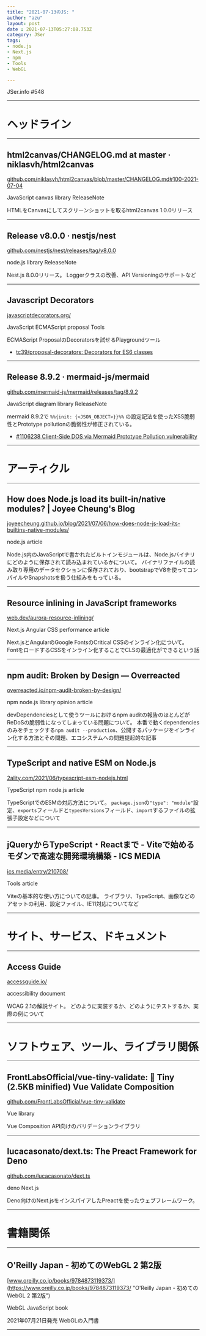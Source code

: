 ```yaml
---
title: "2021-07-13のJS: "
author: "azu"
layout: post
date : 2021-07-13T05:27:08.753Z
category: JSer
tags:
- node.js
- Next.js
- npm
- Tools
- WebGL

---
```


JSer.info #548

----

<h1 class="site-genre">ヘッドライン</h1>

----

## html2canvas/CHANGELOG.md at master · niklasvh/html2canvas
[github.com/niklasvh/html2canvas/blob/master/CHANGELOG.md#100-2021-07-04](https://github.com/niklasvh/html2canvas/blob/master/CHANGELOG.md#100-2021-07-04 "html2canvas/CHANGELOG.md at master · niklasvh/html2canvas")
<p class="jser-tags jser-tag-icon"><span class="jser-tag">JavaScript</span> <span class="jser-tag">canvas</span> <span class="jser-tag">library</span> <span class="jser-tag">ReleaseNote</span></p>

HTMLをCanvasにしてスクリーンショットを取るhtml2canvas 1.0.0リリース


----

## Release v8.0.0 · nestjs/nest
[github.com/nestjs/nest/releases/tag/v8.0.0](https://github.com/nestjs/nest/releases/tag/v8.0.0 "Release v8.0.0 · nestjs/nest")
<p class="jser-tags jser-tag-icon"><span class="jser-tag">node.js</span> <span class="jser-tag">library</span> <span class="jser-tag">ReleaseNote</span></p>

Nest.js 8.0.0リリース。
Loggerクラスの改善、API Versioningのサポートなど


----

## Javascript Decorators
[javascriptdecorators.org/](https://javascriptdecorators.org/ "Javascript Decorators")
<p class="jser-tags jser-tag-icon"><span class="jser-tag">JavaScript</span> <span class="jser-tag">ECMAScript</span> <span class="jser-tag">proposal</span> <span class="jser-tag">Tools</span></p>

ECMAScript ProposalのDecoratorsを試せるPlaygroundツール

- [tc39/proposal-decorators: Decorators for ES6 classes](https://github.com/tc39/proposal-decorators "tc39/proposal-decorators: Decorators for ES6 classes")

----

## Release 8.9.2 · mermaid-js/mermaid
[github.com/mermaid-js/mermaid/releases/tag/8.9.2](https://github.com/mermaid-js/mermaid/releases/tag/8.9.2 "Release 8.9.2 · mermaid-js/mermaid")
<p class="jser-tags jser-tag-icon"><span class="jser-tag">JavaScript</span> <span class="jser-tag">diagram</span> <span class="jser-tag">library</span> <span class="jser-tag">ReleaseNote</span></p>

mermaid 8.9.2で `%%{init: {<JSON_OBJECT>}}%%` の設定記法を使ったXSS脆弱性とPrototype pollutionの脆弱性が修正されている。

- [#1106238 Client-Side DOS via Mermaid Prototype Pollution vulnerability](https://hackerone.com/reports/1106238 "#1106238 Client-Side DOS via Mermaid Prototype Pollution vulnerability")

----
<h1 class="site-genre">アーティクル</h1>

----

## How does Node.js load its built-in/native modules? | Joyee Cheung&#039;s Blog
[joyeecheung.github.io/blog/2021/07/06/how-does-node-js-load-its-builtins-native-modules/](https://joyeecheung.github.io/blog/2021/07/06/how-does-node-js-load-its-builtins-native-modules/ "How does Node.js load its built-in/native modules? | Joyee Cheung&#039;s Blog")
<p class="jser-tags jser-tag-icon"><span class="jser-tag">node.js</span> <span class="jser-tag">article</span></p>

Node.js内のJavaScriptで書かれたビルトインモジュールは、Node.jsバイナリにどのように保存されて読み込まれているかについて。
バイナリファイルの読み取り専用のデータセクションに保存されており、bootstrapでV8を使ってコンパイルやSnapshotsを扱う仕組みをもっている。


----

## Resource inlining in JavaScript frameworks
[web.dev/aurora-resource-inlining/](https://web.dev/aurora-resource-inlining/ "Resource inlining in JavaScript frameworks")
<p class="jser-tags jser-tag-icon"><span class="jser-tag">Next.js</span> <span class="jser-tag">Angular</span> <span class="jser-tag">CSS</span> <span class="jser-tag">performance</span> <span class="jser-tag">article</span></p>

Next.jsとAngularのGoogle FontsのCritical CSSのインライン化について。
FontをロードするCSSをインライン化することでCLSの最適化ができるという話


----

## npm audit: Broken by Design — Overreacted
[overreacted.io/npm-audit-broken-by-design/](https://overreacted.io/npm-audit-broken-by-design/ "npm audit: Broken by Design — Overreacted")
<p class="jser-tags jser-tag-icon"><span class="jser-tag">npm</span> <span class="jser-tag">node.js</span> <span class="jser-tag">library</span> <span class="jser-tag">opinion</span> <span class="jser-tag">article</span></p>

devDependenciesとして使うツールにおけるnpm auditの報告のほとんどがReDoSの脆弱性になってしまっている問題について。
本番で動くdependenciesのみをチェックする`npm audit --production`、公開するパッケージをインライン化する方法とその問題、エコシステムへの問題提起的な記事


----

## TypeScript and native ESM on Node.js
[2ality.com/2021/06/typescript-esm-nodejs.html](https://2ality.com/2021/06/typescript-esm-nodejs.html "TypeScript and native ESM on Node.js")
<p class="jser-tags jser-tag-icon"><span class="jser-tag">TypeScript</span> <span class="jser-tag">npm</span> <span class="jser-tag">node.js</span> <span class="jser-tag">article</span></p>

TypeScriptでのESMの対応方法について。
`package.json`の`"type": "module"`設定、`exports`フィールドと`typesVersions`フィールド、`import`するファイルの拡張子設定などについて


----

## jQueryからTypeScript・Reactまで - Viteで始めるモダンで高速な開発環境構築 - ICS MEDIA
[ics.media/entry/210708/](https://ics.media/entry/210708/ "jQueryからTypeScript・Reactまで - Viteで始めるモダンで高速な開発環境構築 - ICS MEDIA")
<p class="jser-tags jser-tag-icon"><span class="jser-tag">Tools</span> <span class="jser-tag">article</span></p>

Viteの基本的な使い方についての記事。
ライブラリ、TypeScript、画像などのアセットの利用、設定ファイル、IE11対応についてなど


----
<h1 class="site-genre">サイト、サービス、ドキュメント</h1>

----

## Access Guide
[accessguide.io/](https://accessguide.io/ "Access Guide")
<p class="jser-tags jser-tag-icon"><span class="jser-tag">accessibility</span> <span class="jser-tag">document</span></p>

WCAG 2.1の解説サイト。
どのように実装するか、どのようにテストするか、実際の例について


----
<h1 class="site-genre">ソフトウェア、ツール、ライブラリ関係</h1>

----

## FrontLabsOfficial/vue-tiny-validate: 💯 Tiny (2.5KB minified) Vue Validate Composition
[github.com/FrontLabsOfficial/vue-tiny-validate](https://github.com/FrontLabsOfficial/vue-tiny-validate "FrontLabsOfficial/vue-tiny-validate: 💯 Tiny (2.5KB minified) Vue Validate Composition")
<p class="jser-tags jser-tag-icon"><span class="jser-tag">Vue</span> <span class="jser-tag">library</span></p>

Vue Composition API向けのバリデーションライブラリ


----

## lucacasonato/dext.ts: The Preact Framework for Deno
[github.com/lucacasonato/dext.ts](https://github.com/lucacasonato/dext.ts "lucacasonato/dext.ts: The Preact Framework for Deno")
<p class="jser-tags jser-tag-icon"><span class="jser-tag">deno</span> <span class="jser-tag">Next.js</span></p>

Deno向けのNext.jsをインスパイアしたPreactを使ったウェブフレームワーク。


----
<h1 class="site-genre">書籍関係</h1>

----

## O&#039;Reilly Japan - 初めてのWebGL 2 第2版
[www.oreilly.co.jp/books/9784873119373/](https://www.oreilly.co.jp/books/9784873119373/ "O&#039;Reilly Japan - 初めてのWebGL 2 第2版")
<p class="jser-tags jser-tag-icon"><span class="jser-tag">WebGL</span> <span class="jser-tag">JavaScript</span> <span class="jser-tag">book</span></p>

2021年07月21日発売
WebGLの入門書


----
